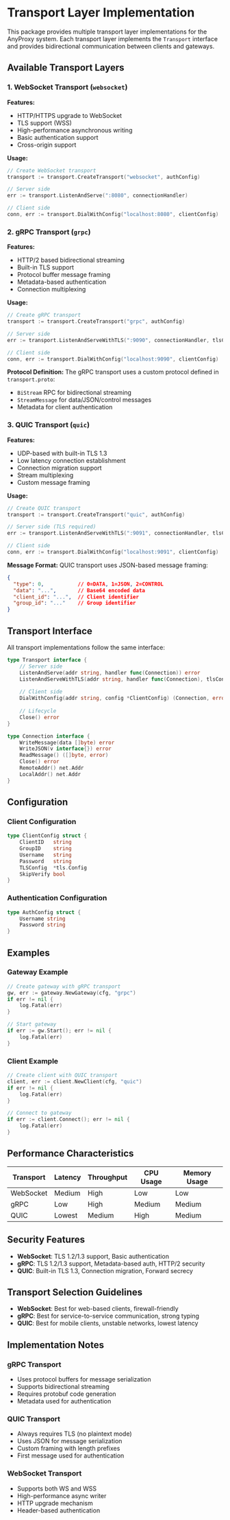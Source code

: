 # Transport Layer Implementation

This package provides multiple transport layer implementations for the AnyProxy system. Each transport layer implements the `Transport` interface and provides bidirectional communication between clients and gateways.

## Available Transport Layers

### 1. WebSocket Transport (`websocket`)

**Features:**
- HTTP/HTTPS upgrade to WebSocket
- TLS support (WSS)
- High-performance asynchronous writing
- Basic authentication support
- Cross-origin support

**Usage:**
```go
// Create WebSocket transport
transport := transport.CreateTransport("websocket", authConfig)

// Server side
err := transport.ListenAndServe(":8080", connectionHandler)

// Client side
conn, err := transport.DialWithConfig("localhost:8080", clientConfig)
```

### 2. gRPC Transport (`grpc`)

**Features:**
- HTTP/2 based bidirectional streaming
- Built-in TLS support
- Protocol buffer message framing
- Metadata-based authentication
- Connection multiplexing

**Usage:**
```go
// Create gRPC transport
transport := transport.CreateTransport("grpc", authConfig)

// Server side
err := transport.ListenAndServeWithTLS(":9090", connectionHandler, tlsConfig)

// Client side
conn, err := transport.DialWithConfig("localhost:9090", clientConfig)
```

**Protocol Definition:**
The gRPC transport uses a custom protocol defined in `transport.proto`:
- `BiStream` RPC for bidirectional streaming
- `StreamMessage` for data/JSON/control messages
- Metadata for client authentication

### 3. QUIC Transport (`quic`)

**Features:**
- UDP-based with built-in TLS 1.3
- Low latency connection establishment
- Connection migration support
- Stream multiplexing
- Custom message framing

**Usage:**
```go
// Create QUIC transport
transport := transport.CreateTransport("quic", authConfig)

// Server side (TLS required)
err := transport.ListenAndServeWithTLS(":9091", connectionHandler, tlsConfig)

// Client side
conn, err := transport.DialWithConfig("localhost:9091", clientConfig)
```

**Message Format:**
QUIC transport uses JSON-based message framing:
```json
{
  "type": 0,           // 0=DATA, 1=JSON, 2=CONTROL
  "data": "...",       // Base64 encoded data
  "client_id": "...",  // Client identifier
  "group_id": "..."    // Group identifier
}
```

## Transport Interface

All transport implementations follow the same interface:

```go
type Transport interface {
    // Server side
    ListenAndServe(addr string, handler func(Connection)) error
    ListenAndServeWithTLS(addr string, handler func(Connection), tlsConfig *tls.Config) error
    
    // Client side
    DialWithConfig(addr string, config *ClientConfig) (Connection, error)
    
    // Lifecycle
    Close() error
}

type Connection interface {
    WriteMessage(data []byte) error
    WriteJSON(v interface{}) error
    ReadMessage() ([]byte, error)
    Close() error
    RemoteAddr() net.Addr
    LocalAddr() net.Addr
}
```

## Configuration

### Client Configuration
```go
type ClientConfig struct {
    ClientID   string
    GroupID    string
    Username   string
    Password   string
    TLSConfig  *tls.Config
    SkipVerify bool
}
```

### Authentication Configuration
```go
type AuthConfig struct {
    Username string
    Password string
}
```

## Examples

### Gateway Example
```go
// Create gateway with gRPC transport
gw, err := gateway.NewGateway(cfg, "grpc")
if err != nil {
    log.Fatal(err)
}

// Start gateway
if err := gw.Start(); err != nil {
    log.Fatal(err)
}
```

### Client Example
```go
// Create client with QUIC transport
client, err := client.NewClient(cfg, "quic")
if err != nil {
    log.Fatal(err)
}

// Connect to gateway
if err := client.Connect(); err != nil {
    log.Fatal(err)
}
```

## Performance Characteristics

| Transport | Latency | Throughput | CPU Usage | Memory Usage |
|-----------|---------|------------|-----------|--------------|
| WebSocket | Medium  | High       | Low       | Low          |
| gRPC      | Low     | High       | Medium    | Medium       |
| QUIC      | Lowest  | Medium     | High      | Medium       |

## Security Features

- **WebSocket**: TLS 1.2/1.3 support, Basic authentication
- **gRPC**: TLS 1.2/1.3 support, Metadata-based auth, HTTP/2 security
- **QUIC**: Built-in TLS 1.3, Connection migration, Forward secrecy

## Transport Selection Guidelines

- **WebSocket**: Best for web-based clients, firewall-friendly
- **gRPC**: Best for service-to-service communication, strong typing
- **QUIC**: Best for mobile clients, unstable networks, lowest latency

## Implementation Notes

### gRPC Transport
- Uses protocol buffers for message serialization
- Supports bidirectional streaming
- Requires protobuf code generation
- Metadata used for authentication

### QUIC Transport
- Always requires TLS (no plaintext mode)
- Uses JSON for message serialization
- Custom framing with length prefixes
- First message used for authentication

### WebSocket Transport
- Supports both WS and WSS
- High-performance async writer
- HTTP upgrade mechanism
- Header-based authentication 